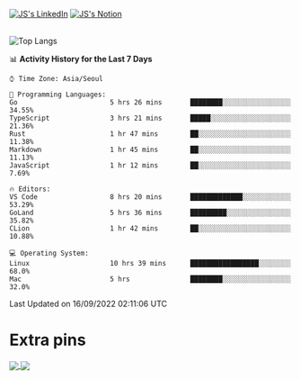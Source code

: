 
[![JS's LinkedIn](https://img.shields.io/badge/LinkedIn-blue?style=for-the-badge&logo=linkedin)](https://www.linkedin.com/in/jaeseung-lee-5a2a32139/) 
[![JS's Notion](https://img.shields.io/badge/Notion-black?style=for-the-badge&logo=notion)](https://bit.ly/ljswiki1) <br><br>
<!-- ![JS's GitHub stats](https://github-readme-stats-lemon-five.vercel.app/api?username=tkxkd0159&hide=contribs,prs,stars,issues&show_icons=true&theme=react&include_all_commits=true)   -->
![Top Langs](https://github-readme-stats-lemon-five.vercel.app/api/top-langs/?username=tkxkd0159&layout=compact&hide=jupyter%20notebook,scss,html,css&langs_count=10)  


<!--START_SECTION:waka-->
📊 **Activity History for the Last 7 Days** 

```text
⌚︎ Time Zone: Asia/Seoul

💬 Programming Languages: 
Go                       5 hrs 26 mins       ████████░░░░░░░░░░░░░░░░░   34.55% 
TypeScript               3 hrs 21 mins       █████░░░░░░░░░░░░░░░░░░░░   21.36% 
Rust                     1 hr 47 mins        ██░░░░░░░░░░░░░░░░░░░░░░░   11.38% 
Markdown                 1 hr 45 mins        ██░░░░░░░░░░░░░░░░░░░░░░░   11.13% 
JavaScript               1 hr 12 mins        ██░░░░░░░░░░░░░░░░░░░░░░░   7.69%

🔥 Editors: 
VS Code                  8 hrs 20 mins       █████████████░░░░░░░░░░░░   53.29% 
GoLand                   5 hrs 36 mins       █████████░░░░░░░░░░░░░░░░   35.82% 
CLion                    1 hr 42 mins        ██░░░░░░░░░░░░░░░░░░░░░░░   10.88%

💻 Operating System: 
Linux                    10 hrs 39 mins      █████████████████░░░░░░░░   68.0% 
Mac                      5 hrs               ████████░░░░░░░░░░░░░░░░░   32.0%

```


 Last Updated on 16/09/2022 02:11:06 UTC
<!--END_SECTION:waka-->

# Extra pins
<a href="https://github.com/tkxkd0159/tkxkd0159.github.io">
  <img align="center" src="https://github-readme-stats-lemon-five.vercel.app/api/pin/?username=tkxkd0159&repo=nft-card-game&theme=react" />
</a>
<a href="https://github.com/tkxkd0159/dsalgo">
  <img align="center" src="https://github-readme-stats-lemon-five.vercel.app/api/pin/?username=tkxkd0159&repo=dsalgo&theme=react" />
</a>

<!---
- 🔭 I’m currently working on ...
- 🌱 I’m currently learning blockchain and distributed network
- 👯 I’m looking to collaborate on ...
- 🤔 I’m looking for help with ...
- 💬 Ask me about ...
- 📫 How to reach me: ...
- 😄 Pronouns: ...
- ⚡ Fun fact: ...
-->
